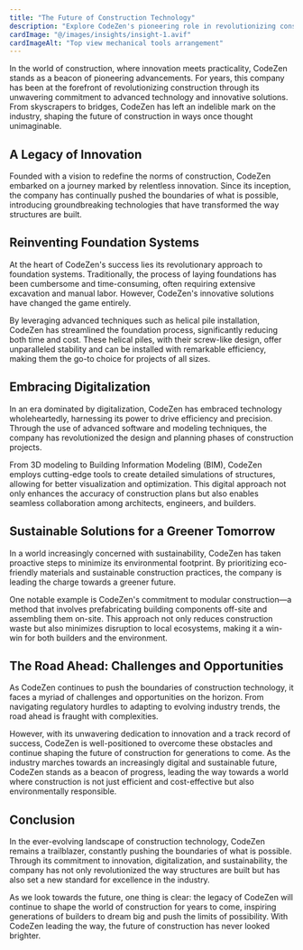 ```yaml
---
title: "The Future of Construction Technology"
description: "Explore CodeZen's pioneering role in revolutionizing construction through advanced technology and innovative solutions."
cardImage: "@/images/insights/insight-1.avif"
cardImageAlt: "Top view mechanical tools arrangement"
---
```


In the world of construction, where innovation meets practicality, CodeZen stands as a beacon of pioneering advancements. For years, this company has been at the forefront of revolutionizing construction through its unwavering commitment to advanced technology and innovative solutions. From skyscrapers to bridges, CodeZen has left an indelible mark on the industry, shaping the future of construction in ways once thought unimaginable.

## A Legacy of Innovation

Founded with a vision to redefine the norms of construction, CodeZen embarked on a journey marked by relentless innovation. Since its inception, the company has continually pushed the boundaries of what is possible, introducing groundbreaking technologies that have transformed the way structures are built.

## Reinventing Foundation Systems

At the heart of CodeZen's success lies its revolutionary approach to foundation systems. Traditionally, the process of laying foundations has been cumbersome and time-consuming, often requiring extensive excavation and manual labor. However, CodeZen's innovative solutions have changed the game entirely.

By leveraging advanced techniques such as helical pile installation, CodeZen has streamlined the foundation process, significantly reducing both time and cost. These helical piles, with their screw-like design, offer unparalleled stability and can be installed with remarkable efficiency, making them the go-to choice for projects of all sizes.

## Embracing Digitalization

In an era dominated by digitalization, CodeZen has embraced technology wholeheartedly, harnessing its power to drive efficiency and precision. Through the use of advanced software and modeling techniques, the company has revolutionized the design and planning phases of construction projects.

From 3D modeling to Building Information Modeling (BIM), CodeZen employs cutting-edge tools to create detailed simulations of structures, allowing for better visualization and optimization. This digital approach not only enhances the accuracy of construction plans but also enables seamless collaboration among architects, engineers, and builders.

## Sustainable Solutions for a Greener Tomorrow

In a world increasingly concerned with sustainability, CodeZen has taken proactive steps to minimize its environmental footprint. By prioritizing eco-friendly materials and sustainable construction practices, the company is leading the charge towards a greener future.

One notable example is CodeZen's commitment to modular construction—a method that involves prefabricating building components off-site and assembling them on-site. This approach not only reduces construction waste but also minimizes disruption to local ecosystems, making it a win-win for both builders and the environment.

## The Road Ahead: Challenges and Opportunities

As CodeZen continues to push the boundaries of construction technology, it faces a myriad of challenges and opportunities on the horizon. From navigating regulatory hurdles to adapting to evolving industry trends, the road ahead is fraught with complexities.

However, with its unwavering dedication to innovation and a track record of success, CodeZen is well-positioned to overcome these obstacles and continue shaping the future of construction for generations to come. As the industry marches towards an increasingly digital and sustainable future, CodeZen stands as a beacon of progress, leading the way towards a world where construction is not just efficient and cost-effective but also environmentally responsible.

## Conclusion

In the ever-evolving landscape of construction technology, CodeZen remains a trailblazer, constantly pushing the boundaries of what is possible. Through its commitment to innovation, digitalization, and sustainability, the company has not only revolutionized the way structures are built but has also set a new standard for excellence in the industry.

As we look towards the future, one thing is clear: the legacy of CodeZen will continue to shape the world of construction for years to come, inspiring generations of builders to dream big and push the limits of possibility. With CodeZen leading the way, the future of construction has never looked brighter.